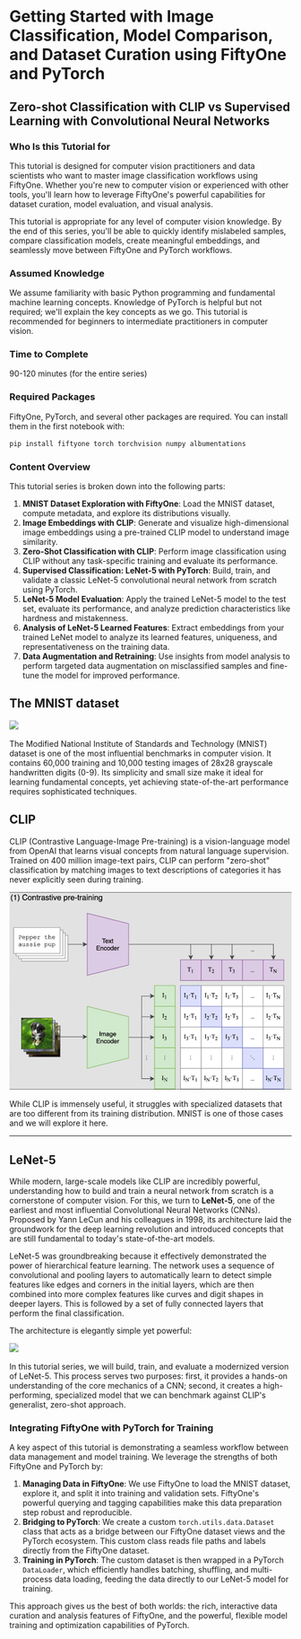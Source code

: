 
# Getting Started with Image Classification, Model Comparison, and Dataset Curation using FiftyOne and PyTorch

## Zero-shot Classification with CLIP vs Supervised Learning with Convolutional Neural Networks

### Who Is this Tutorial for

This tutorial is designed for computer vision practitioners and data scientists who want to master image classification workflows using FiftyOne. Whether you're new to computer vision or experienced with other tools, you'll learn how to leverage FiftyOne's powerful capabilities for dataset curation, model evaluation, and visual analysis.

This tutorial is appropriate for any level of computer vision knowledge. By the end of this series, you'll be able to quickly identify mislabeled samples, compare classification models, create meaningful embeddings, and seamlessly move between FiftyOne and PyTorch workflows.

### Assumed Knowledge

We assume familiarity with basic Python programming and fundamental machine learning concepts. Knowledge of PyTorch is helpful but not required; we'll explain the key concepts as we go. This tutorial is recommended for beginners to intermediate practitioners in computer vision.

### Time to Complete

90-120 minutes (for the entire series)

### Required Packages

FiftyOne, PyTorch, and several other packages are required. You can install them in the first notebook with:

```bash
pip install fiftyone torch torchvision numpy albumentations
```

### Content Overview

This tutorial series is broken down into the following parts:

1.  **MNIST Dataset Exploration with FiftyOne**: Load the MNIST dataset, compute metadata, and explore its distributions visually.
2.  **Image Embeddings with CLIP**: Generate and visualize high-dimensional image embeddings using a pre-trained CLIP model to understand image similarity.
3.  **Zero-Shot Classification with CLIP**: Perform image classification using CLIP without any task-specific training and evaluate its performance.
4.  **Supervised Classification: LeNet-5 with PyTorch**: Build, train, and validate a classic LeNet-5 convolutional neural network from scratch using PyTorch.
5.  **LeNet-5 Model Evaluation**: Apply the trained LeNet-5 model to the test set, evaluate its performance, and analyze prediction characteristics like hardness and mistakenness.
6.  **Analysis of LeNet-5 Learned Features**: Extract embeddings from your trained LeNet model to analyze its learned features, uniqueness, and representativeness on the training data.
7.  **Data Augmentation and Retraining**: Use insights from model analysis to perform targeted data augmentation on misclassified samples and fine-tune the model for improved performance.

## The MNIST dataset

![](https://github.com/andandandand/practical-computer-vision/blob/main/images/mnist_clean.png?raw=true)

The Modified National Institute of Standards and Technology (MNIST) dataset is one of the most influential benchmarks in computer vision. It contains 60,000 training and 10,000 testing images of 28x28 grayscale handwritten digits (0-9). Its simplicity and small size make it ideal for learning fundamental concepts, yet achieving state-of-the-art performance requires sophisticated techniques.

## CLIP

CLIP (Contrastive Language-Image Pre-training) is a vision-language model from OpenAI that learns visual concepts from natural language supervision. Trained on 400 million image-text pairs, CLIP can perform "zero-shot" classification by matching images to text descriptions of categories it has never explicitly seen during training.

![](https://github.com/andandandand/images-for-colab-notebooks/blob/main/clip%20contrastive%20pre-training.png?raw=true)

While CLIP is immensely useful, it struggles with specialized datasets that are too different from its training distribution. MNIST is one of those cases and we will explore it here. 

---

## LeNet-5

While modern, large-scale models like CLIP are incredibly powerful, understanding how to build and train a neural network from scratch is a cornerstone of computer vision. For this, we turn to **LeNet-5**, one of the earliest and most influential Convolutional Neural Networks (CNNs). Proposed by Yann LeCun and his colleagues in 1998, its architecture laid the groundwork for the deep learning revolution and introduced concepts that are still fundamental to today's state-of-the-art models.

LeNet-5 was groundbreaking because it effectively demonstrated the power of hierarchical feature learning. The network uses a sequence of convolutional and pooling layers to automatically learn to detect simple features like edges and corners in the initial layers, which are then combined into more complex features like curves and digit shapes in deeper layers. This is followed by a set of fully connected layers that perform the final classification.

The architecture is elegantly simple yet powerful:

![](https://raw.githubusercontent.com/andandandand/practical-computer-vision/refs/heads/main/images/lenet5-architecture.png)

In this tutorial series, we will build, train, and evaluate a modernized version of LeNet-5. This process serves two purposes: first, it provides a hands-on understanding of the core mechanics of a CNN; second, it creates a high-performing, specialized model that we can benchmark against CLIP's generalist, zero-shot approach.

### Integrating FiftyOne with PyTorch for Training

A key aspect of this tutorial is demonstrating a seamless workflow between data management and model training. We leverage the strengths of both FiftyOne and PyTorch by:

1.  **Managing Data in FiftyOne**: We use FiftyOne to load the MNIST dataset, explore it, and split it into training and validation sets. FiftyOne's powerful querying and tagging capabilities make this data preparation step robust and reproducible.
2.  **Bridging to PyTorch**: We create a custom `torch.utils.data.Dataset` class that acts as a bridge between our FiftyOne dataset views and the PyTorch ecosystem. This custom class reads file paths and labels directly from the FiftyOne dataset.
3.  **Training in PyTorch**: The custom dataset is then wrapped in a PyTorch `DataLoader`, which efficiently handles batching, shuffling, and multi-process data loading, feeding the data directly to our LeNet-5 model for training.

This approach gives us the best of both worlds: the rich, interactive data curation and analysis features of FiftyOne, and the powerful, flexible model training and optimization capabilities of PyTorch.



